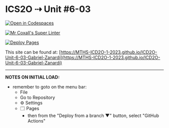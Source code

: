 # ICS2O ⇢ Unit #6-03

[![Open in Codespaces](https://classroom.github.com/assets/launch-codespace-7f7980b617ed060a017424585567c406b6ee15c891e84e1186181d67ecf80aa0.svg)](https://classroom.github.com/open-in-codespaces?assignment_repo_id=15126372)

[![Mr Coxall's Super Linter](https://github.com/MTHS-ICD2O-1-2023/ICD2O-Unit-6-03-Gabriel-Zanardi/workflows/Mr%20Coxall's%20Super%20Linter/badge.svg)](https://github.com/MTHS-ICD2O-1-2023/ICD2O-Unit-6-03-Gabriel-Zanardi/actions)

[![Deploy Pages](https://github.com/MTHS-ICD2O-1-2023/ICD2O-Unit-6-03-Gabriel-Zanardi/workflows/Deploy%20Pages/badge.svg)](https://github.com/MTHS-ICD2O-1-2023/ICD2O-Unit-6-03-Gabriel-Zanardi/actions)

This site can be found at: [https://MTHS-ICD2O-1-2023.github.io/ICD2O-Unit-6-03-Gabriel-Zanardi](https://MTHS-ICD2O-1-2023.github.io/ICD2O-Unit-6-03-Gabriel-Zanardi)

---

**NOTES ON INITIAL LOAD:**
- remember to goto on the menu bar:
  - File
  - Go to Repository
  - ⚙ Settings
  - 🗔 Pages
    - then from the "Deploy from a branch ▼" button, select "GitHub Actions"

